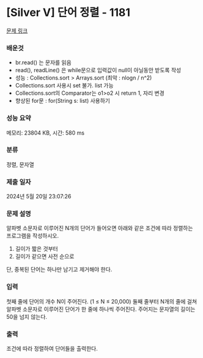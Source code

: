 # [Silver V] 단어 정렬 - 1181 

[문제 링크](https://www.acmicpc.net/problem/1181) 

### 배운것
- br.read() 는 문자를 읽음
- read(), readLine() 은 while문으로 입력값이 null이 아닐동안 받도록 작성
- 성능 : Collections.sort > Arrays.sort (최악 : nlogn / n^2)
- Collections.sort 사용시 set 불가. list 가능
- Collections.sort의 Comparator는 o1>o2 시 return 1, 자리 변경
- 향상된 for문 : for(String s: list) 사용하기

### 성능 요약

메모리: 23804 KB, 시간: 580 ms

### 분류

정렬, 문자열

### 제출 일자

2024년 5월 20일 23:07:26

### 문제 설명

<p>알파벳 소문자로 이루어진 N개의 단어가 들어오면 아래와 같은 조건에 따라 정렬하는 프로그램을 작성하시오.</p>

<ol>
	<li>길이가 짧은 것부터</li>
	<li>길이가 같으면 사전 순으로</li>
</ol>

<p>단, 중복된 단어는 하나만 남기고 제거해야 한다.</p>

### 입력 

 <p>첫째 줄에 단어의 개수 N이 주어진다. (1 ≤ N ≤ 20,000) 둘째 줄부터 N개의 줄에 걸쳐 알파벳 소문자로 이루어진 단어가 한 줄에 하나씩 주어진다. 주어지는 문자열의 길이는 50을 넘지 않는다.</p>

### 출력 

 <p>조건에 따라 정렬하여 단어들을 출력한다.</p>

